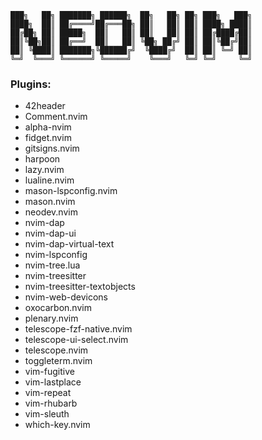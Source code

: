 ```
███╗   ██╗ ███████╗ ██████╗  ██╗   ██╗ ██╗ ███╗   ███╗
████╗  ██║ ██╔════╝██╔═══██╗ ██║   ██║ ██║ ████╗ ████║
██╔██╗ ██║ █████╗  ██║   ██║ ██║   ██║ ██║ ██╔████╔██║
██║╚██╗██║ ██╔══╝  ██║   ██║ ╚██╗ ██╔╝ ██║ ██║╚██╔╝██║
██║ ╚████║ ███████╗╚██████╔╝  ╚████╔╝  ██║ ██║ ╚═╝ ██║
╚═╝  ╚═══╝ ╚══════╝ ╚═════╝    ╚═══╝   ╚═╝ ╚═╝     ╚═╝
```


### Plugins:
  - 42header
  - Comment.nvim
  - alpha-nvim
  - fidget.nvim
  - gitsigns.nvim
  - harpoon
  - lazy.nvim
  - lualine.nvim
  - mason-lspconfig.nvim
  - mason.nvim
  - neodev.nvim
  - nvim-dap
  - nvim-dap-ui
  - nvim-dap-virtual-text
  - nvim-lspconfig
  - nvim-tree.lua
  - nvim-treesitter
  - nvim-treesitter-textobjects
  - nvim-web-devicons
  - oxocarbon.nvim
  - plenary.nvim
  - telescope-fzf-native.nvim
  - telescope-ui-select.nvim
  - telescope.nvim
  - toggleterm.nvim
  - vim-fugitive
  - vim-lastplace
  - vim-repeat
  - vim-rhubarb
  - vim-sleuth
  - which-key.nvim

